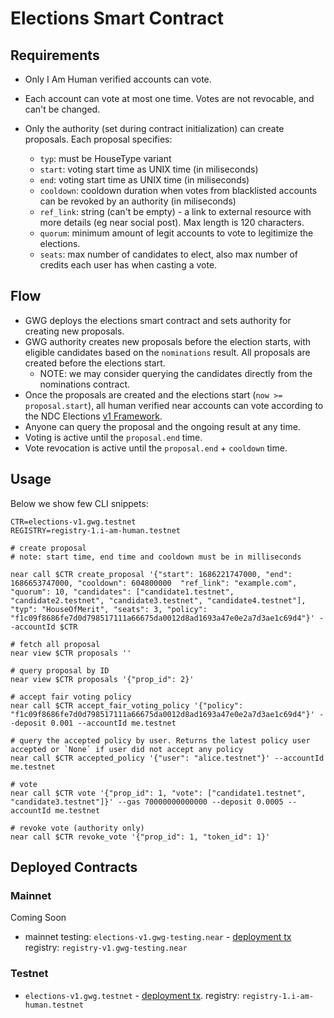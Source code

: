 # Elections Smart Contract

## Requirements

- Only I Am Human verified accounts can vote.
- Each account can vote at most one time. Votes are not revocable, and can't be changed.
- Only the authority (set during contract initialization) can create proposals. Each proposal specifies:

  - `typ`: must be HouseType variant
  - `start`: voting start time as UNIX time (in miliseconds)
  - `end`: voting start time as UNIX time (in miliseconds)
  - `cooldown`: cooldown duration when votes from blacklisted accounts can be revoked by an authority (in miliseconds)
  - `ref_link`: string (can't be empty) - a link to external resource with more details (eg near social post). Max length is 120 characters.
  - `quorum`: minimum amount of legit accounts to vote to legitimize the elections.
  - `seats`: max number of candidates to elect, also max number of credits each user has when casting a vote.

## Flow

- GWG deploys the elections smart contract and sets authority for creating new proposals.
- GWG authority creates new proposals before the election starts, with eligible candidates based on the `nominations` result. All proposals are created before the elections start.
  - NOTE: we may consider querying the candidates directly from the nominations contract.
- Once the proposals are created and the elections start (`now >= proposal.start`), all human verified near accounts can vote according to the NDC Elections [v1 Framework](../README.md#elections).
- Anyone can query the proposal and the ongoing result at any time.
- Voting is active until the `proposal.end` time.
- Vote revocation is active until the `proposal.end` + `cooldown` time.

## Usage

Below we show few CLI snippets:

```shell
CTR=elections-v1.gwg.testnet
REGISTRY=registry-1.i-am-human.testnet

# create proposal
# note: start time, end time and cooldown must be in milliseconds

near call $CTR create_proposal '{"start": 1686221747000, "end": 1686653747000, "cooldown": 604800000  "ref_link": "example.com", "quorum": 10, "candidates": ["candidate1.testnet", "candidate2.testnet", "candidate3.testnet", "candidate4.testnet"], "typ": "HouseOfMerit", "seats": 3, "policy": "f1c09f8686fe7d0d798517111a66675da0012d8ad1693a47e0e2a7d3ae1c69d4"}' --accountId $CTR

# fetch all proposal
near view $CTR proposals ''

# query proposal by ID
near view $CTR proposals '{"prop_id": 2}'

# accept fair voting policy
near call $CTR accept_fair_voting_policy '{"policy": "f1c09f8686fe7d0d798517111a66675da0012d8ad1693a47e0e2a7d3ae1c69d4"}' --deposit 0.001 --accountId me.testnet

# query the accepted policy by user. Returns the latest policy user accepted or `None` if user did not accept any policy
near call $CTR accepted_policy '{"user": "alice.testnet"}' --accountId me.testnet

# vote
near call $CTR vote '{"prop_id": 1, "vote": ["candidate1.testnet", "candidate3.testnet"]}' --gas 70000000000000 --deposit 0.0005 --accountId me.testnet

# revoke vote (authority only)
near call $CTR revoke_vote '{"prop_id": 1, "token_id": 1}'
```

## Deployed Contracts

### Mainnet

Coming Soon

- mainnet testing: `elections-v1.gwg-testing.near` - [deployment tx](https://explorer.mainnet.near.org/transactions/k8CYckfdqrubJovPTX8UreZkdxgwxkxjaFTv955aJbS)
  registry: `registry-v1.gwg-testing.near`

### Testnet

- `elections-v1.gwg.testnet` - [deployment tx](https://explorer.testnet.near.org/transactions/6mQVLLsrEkBithTf1ys36SHCUAhDK9gVDEyCrgV1VWoR).
  registry: `registry-1.i-am-human.testnet`
